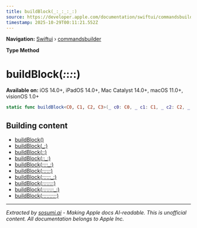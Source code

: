 ```yaml
---
title: buildBlock(_:_:_:_:)
source: https://developer.apple.com/documentation/swiftui/commandsbuilder/buildblock(_:_:_:_:)
timestamp: 2025-10-29T00:11:21.552Z
---
```


**Navigation:** [Swiftui](/documentation/swiftui) › [commandsbuilder](/documentation/swiftui/commandsbuilder)

**Type Method**

# buildBlock(_:_:_:_:)

**Available on:** iOS 14.0+, iPadOS 14.0+, Mac Catalyst 14.0+, macOS 11.0+, visionOS 1.0+

```swift
static func buildBlock<C0, C1, C2, C3>(_ c0: C0, _ c1: C1, _ c2: C2, _ c3: C3) -> some Commands where C0 : Commands, C1 : Commands, C2 : Commands, C3 : Commands
```

## Building content

- [buildBlock()](/documentation/swiftui/commandsbuilder/buildblock())
- [buildBlock(_:)](/documentation/swiftui/commandsbuilder/buildblock(_:))
- [buildBlock(_:_:)](/documentation/swiftui/commandsbuilder/buildblock(_:_:))
- [buildBlock(_:_:_:)](/documentation/swiftui/commandsbuilder/buildblock(_:_:_:))
- [buildBlock(_:_:_:_:_:)](/documentation/swiftui/commandsbuilder/buildblock(_:_:_:_:_:))
- [buildBlock(_:_:_:_:_:_:)](/documentation/swiftui/commandsbuilder/buildblock(_:_:_:_:_:_:))
- [buildBlock(_:_:_:_:_:_:_:)](/documentation/swiftui/commandsbuilder/buildblock(_:_:_:_:_:_:_:))
- [buildBlock(_:_:_:_:_:_:_:_:)](/documentation/swiftui/commandsbuilder/buildblock(_:_:_:_:_:_:_:_:))
- [buildBlock(_:_:_:_:_:_:_:_:_:)](/documentation/swiftui/commandsbuilder/buildblock(_:_:_:_:_:_:_:_:_:))
- [buildBlock(_:_:_:_:_:_:_:_:_:_:)](/documentation/swiftui/commandsbuilder/buildblock(_:_:_:_:_:_:_:_:_:_:))

---

*Extracted by [sosumi.ai](https://sosumi.ai) - Making Apple docs AI-readable.*
*This is unofficial content. All documentation belongs to Apple Inc.*
